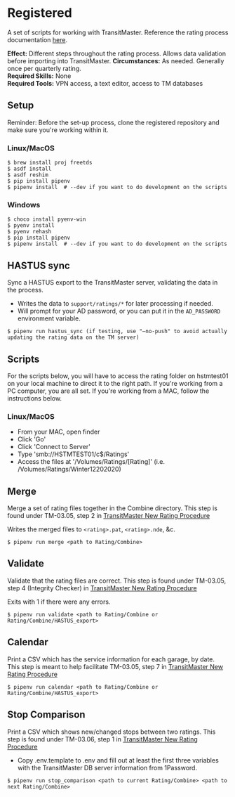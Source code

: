 # Registered

A set of scripts for working with TransitMaster. Reference the rating process documentation [here](https://github.com/mbta/wiki/blob/master/transit_tech/Procedures/TransitMaster/TM-03_Make_Updates.md). 

**Effect:**	Different steps throughout the rating process. Allows data validation before importing into TransitMaster.
**Circumstances:**	As needed. Generally once per quarterly rating.  
**Required Skills:**	None  
**Required Tools:**	VPN access, a text editor, access to TM databases 

## Setup

Reminder: Before the set-up process, clone the registered repository and make sure you're working within it. 

### Linux/MacOS
```
$ brew install proj freetds
$ asdf install
$ asdf reshim
$ pip install pipenv
$ pipenv install  # --dev if you want to do development on the scripts
```

### Windows
```
$ choco install pyenv-win
$ pyenv install
$ pyenv rehash
$ pip install pipenv
$ pipenv install  # --dev if you want to do development on the scripts
```

## HASTUS sync

Sync a HASTUS export to the TransitMaster server, validating the data in the process.

- Writes the data to `support/ratings/*` for later processing if needed.
- Will prompt for your AD password, or you can put it in the `AD_PASSWORD` environment
  variable.

```
$ pipenv run hastus_sync (if testing, use "—no-push" to avoid actually updating the rating data on the TM server)
```

## Scripts 

For the scripts below, you will have to access the rating folder on hstmtest01 on your local machine to direct it to the right path. If you're working from a PC computer, you are all set. If you're working from a MAC, follow the instructions below. 

### Linux/MacOS
- From your MAC, open finder
- Click 'Go' 
- Click 'Connect to Server' 
- Type 'smb://HSTMTEST01/c$/Ratings' 
- Access the files at '/Volumes/Ratings/[Rating]' (i.e. /Volumes/Ratings/Winter12202020) 


## Merge

Merge a set of rating files together in the Combine directory. This step is found under TM-03.05, step 2 in [TransitMaster New Rating Procedure] 

Writes the merged files to `<rating>.pat`, `<rating>.nde`, &c.

```
$ pipenv run merge <path to Rating/Combine>
```

## Validate

Validate that the rating files are correct. This step is found under TM-03.05, step 4 (Integrity Checker) in [TransitMaster New Rating Procedure]

Exits with 1 if there were any errors.

```
$ pipenv run validate <path to Rating/Combine or Rating/Combine/HASTUS_export>
```

## Calendar

Print a CSV which has the service information for each garage, by date. This step is meant to help facilitate TM-03.05, step 7 in [TransitMaster New Rating Procedure]

```
$ pipenv run calendar <path to Rating/Combine or Rating/Combine/HASTUS_export>
```

## Stop Comparison

Print a CSV which shows new/changed stops between two ratings. This step is found under TM-03.06, step 1 in [TransitMaster New Rating Procedure]

- Copy .env.template to .env and fill out at least the first three variables with the TransitMaster DB server information from 1Password.
```
$ pipenv run stop_comparison <path to current Rating/Combine> <path to next Rating/Combine>
```

[TransitMaster New Rating Procedure]: https://github.com/mbta/wiki/blob/master/transit_tech/Procedures/TransitMaster/TM-03_Make_Updates.md
